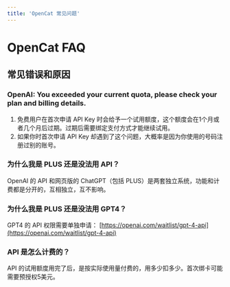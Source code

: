 ```yaml
---
title: 'OpenCat 常见问题'
---
```


# OpenCat FAQ

## 常见错误和原因

### OpenAI: You exceeded your current quota, please check your plan and billing details.

1. 免费用户在首次申请 API Key 时会给予一个试用额度，这个额度会在1个月或者几个月后过期。过期后需要绑定支付方式才能继续试用。
2. 如果你时首次申请 API Key 却遇到了这个问题，大概率是因为你使用的号码注册过别的账号。

### 为什么我是 PLUS 还是没法用 API？

OpenAI 的 API 和网页版的 ChatGPT（包括 PLUS）是两套独立系统，功能和计费都是分开的，互相独立，互不影响。

### 为什么我是 PLUS 还是没法用 GPT4？

GPT4 的 API 权限需要单独申请：
[https://openai.com/waitlist/gpt-4-api](https://openai.com/waitlist/gpt-4-api)


### API 是怎么计费的？
API 的试用额度用完了后，是按实际使用量付费的，用多少扣多少。首次绑卡可能需要预授权5美元。

